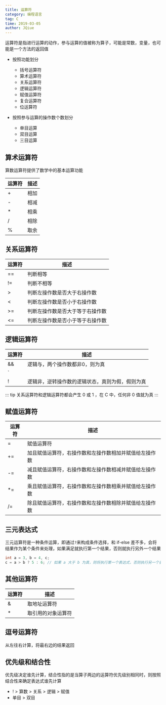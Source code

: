```yaml
---
title: 运算符
category: 编程语言
tag: C
time: 2019-03-05
author: JQiue
---
```


运算符是指进行运算的动作，参与运算的值被称为算子，可能是常数，变量，也可能是一个方法的返回值

+ 按照功能划分
  + 括号运算符
  + 算术运算符
  + 关系运算符
  + 逻辑运算符
  + 赋值运算符
  + 复合运算符
  + 位运算符
  
+ 按照参与运算的操作数个数划分
  + 单目运算
  + 双目运算
  + 三目运算

## 算术运算符

算数运算符提供了数学中的基本运算功能

运算符|描述
---|---
+|相加
-|相减
*|相乘
/|相除
%|取余

## 关系运算符

运算符|描述
---|---
==|判断相等
!=|判断不相等
>|判断左操作数是否大于右操作数
<|判断左操作数是否小于右操作数
>=|判断左操作数是否大于等于右操作数
<=|判断左操作数是否小于等于右操作数

## 逻辑运算符

运算符|描述
---|---
&&|逻辑与，两个操作数都非0，则为真
`||`|逻辑或，两个操作数有一个非0，则为真
!|逻辑非，逆转操作数的逻辑状态，真则为假，假则为真

::: tip
关系运算符和逻辑运算符都会产生 0 或 1 ，在 C 中，任何非 0 值就为真
:::

## 赋值运算符

运算符|描述
---|---
=|赋值运算符
+=|加且赋值运算符，右操作数和左操作数相加并赋值给左操作数
-=|减且赋值运算符，右操作数和左操作数相减并赋值给左操作数
*=|乘且赋值运算符，右操作数和左操作数相乘并赋值给左操作数
/=|除且赋值运算符，右操作数和左操作数相除并赋值给左操作数

## 三元表达式

三元运算符是一种条件运算，即通过`?`来构成条件选择，和 if-else 差不多，会将结果作为某个条件来处理，如果满足就执行第一个结果，否则就执行另外一个结果

```c
int a = 3, b = 4, c;
c = a > b ? 5 : 6; // 如果 a 大于 b 为真，则将执行第一个表达式，否则执行另一个表达式
```

## 其他运算符

运算符|描述
---|---
&|取地址运算符
*|取引用的对象运算符

## 逗号运算符

从左往右计算，将最右边的结果返回

## 优先级和结合性

优先级决定谁先计算，结合性指的是当算子两边的运算符优先级别相同时，则按照结合性来确定表达式谁先计算

+ ! > 算数 > 关系 > 逻辑 > 赋值
+ 单目 > 双目
